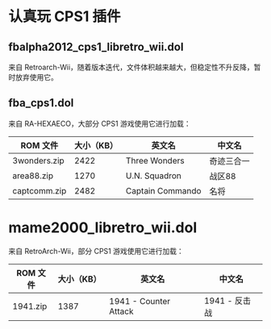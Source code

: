# 认真玩 CPS1 插件


## fbalpha2012_cps1_libretro_wii.dol

来自 Retroarch-Wii，随着版本迭代，文件体积越来越大，但稳定性不升反降，暂时放弃使用它。


## fba_cps1.dol

来自 RA-HEXAECO，大部分 CPS1 游戏使用它进行加载：

| ROM 文件 | 大小（KB）| 英文名 | 中文名 |
| --- | --- | --- | --- |
| 3wonders.zip | 2422 | Three Wonders | 奇迹三合一 |
| area88.zip | 1270 | U.N. Squadron | 战区88 |
| captcomm.zip | 2482 | Captain Commando | 名将 |


# mame2000_libretro_wii.dol

来自 RetroArch-Wii，部分 CPS1 游戏使用它进行加载：

| ROM 文件 | 大小（KB）| 英文名 | 中文名 |
| --- | --- | --- | --- |
| 1941.zip | 1387 | 1941 - Counter Attack | 1941 - 反击战 |
